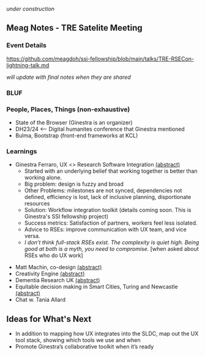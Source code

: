 _under construction_

## Meag Notes - TRE Satelite Meeting
### Event Details
https://github.com/meagdoh/ssi-fellowship/blob/main/talks/TRE-RSECon-lightning-talk.md </br>

_will update with final notes when they are shared_

### BLUF


### People, Places, Things (non-exhaustive)
- State of the Browser (Ginestra is an organizer)
- DH23/24 <— Digital humanites conference that Ginestra mentioned
- Bulma, Bootstrap (front-end frameworks at KCL)



### Learnings
* Ginestra Ferraro, UX <> Research Software Integration [(abstract)](https://virtual.oxfordabstracts.com/#/event/public/3101/submission/42]) </br>
   - Started with an underlying belief that working together is better than working alone. 
   - Big problem: design is fuzzy and broad 
   - Other Problems: milestones are not synced, dependencies not defined, efficiency is lost, lack of inclusive planning, disportionate resources 
   - Solution: Workflow integration toolkit (details coming soon. This is Ginestra's SSI fellowship project)
   - Success metrics: Satisfaction of partners, workers feel less isolated.
   - Advice to RSEs: improve communication with UX team, and vice versa.
   - _I don’t think full-stack RSEs exist. The complexity is quiet high. Being good at both is a myth, you need to compromise._ [when asked about RSEs who do UX work] 
- Matt Machin, co-design [(abstract)](https://virtual.oxfordabstracts.com/#/event/public/3101/submission/13)
- Creativity Engine [(abstract)](https://virtual.oxfordabstracts.com/#/event/public/3101/submission/49)
- Dementia Research UK [(abstract)](https://virtual.oxfordabstracts.com/#/event/public/3101/submission/78)
- Equitable decision making in Smart Cities, Turing and Newcastle [(abstract)](https://virtual.oxfordabstracts.com/#/event/public/3101/submission/43)
- Chat w. Tania Allard



## Ideas for What's Next
- In addition to mapping how UX integrates into the SLDC, map out the UX tool stack, showing which tools we use and when
- Promote Ginestra’s collaborative toolkit when it’s ready
